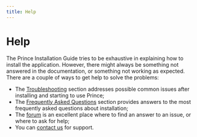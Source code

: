 ```yaml
---
title: Help
---
```


Help
====

The Prince Installation Guide tries to be exhaustive in explaining how to install the application. However, there might always be something not answered in the documentation, or something not working as expected. There are a couple of ways to get help to solve the problems:

-   The [Troubleshooting](troubleshooting-install.html#troubleshooting-install) section addresses possible common issues after installing and starting to use Prince;
-   The [Frequently Asked Questions](faq-install.html#faq-install) section provides answers to the most frequently asked questions about installation;
-   The [forum](//www.princexml.com/forum/) is an excellent place where to find an answer to an issue, or where to ask for help;
-   You can [contact us](//www.princexml.com/contact/) for support.

